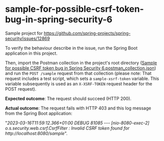 # sample-for-possible-csrf-token-bug-in-spring-security-6
Sample project for https://github.com/spring-projects/spring-security/issues/12869

To verify the behaviour describe in the issue, run the Spring Boot application in this project.

Then, import the Postman collection in the project's root directory ([Sample for possible CSRF token bug in Spring Security 6.postman_collection.json](Sample%20for%20possible%20CSRF%20token%20bug%20in%20Spring%20Security%206.postman_collection.json))
and run the `POST /sample` request from that collection (please note: That request includes a test script, which sets a `sample-xsrf-token` variable.
This variable subsequently is used as an `X-XSRF-TOKEN` request header for the POST request).

**Expected outcome**: The request should succeed (HTTP 200).

**Actual outcome**: The request fails with HTTP 403 and this log message from the Spring Boot application:

"*2023-03-16T11:59:12.366+01:00 DEBUG 81085 --- [nio-8080-exec-2] o.s.security.web.csrf.CsrfFilter         : Invalid CSRF token found for http://localhost:8080/sample*".
